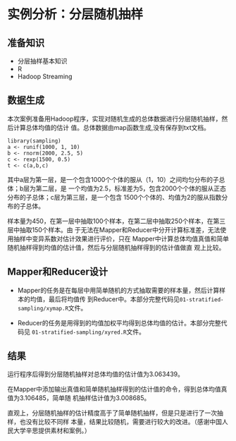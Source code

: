 # 实例分析：分层随机抽样


## 准备知识

* 分层抽样基本知识
* R
* Hadoop Streaming

## 数据生成

本次案例准备用Hadoop程序，实现对随机生成的总体数据进行分层随机抽样，然后计算总体均值的估计
值。总体数据由map函数生成,没有保存到txt文档。

    library(sampling)
    a <- runif(1000, 1, 10)
    b <- rnorm(2000, 2.5, 5)
    c <- rexp(1500, 0.5)
    t <- c(a,b,c)

其中a层为第一层，是一个包含1000个个体的服从（1，10）之间均匀分布的子总体；b层为第二层，是
一个均值为2.5，标准差为5，包含2000个个体的服从正态分布的子总体；c层为第三层，是一个包含
1500个个体的、均值为2的服从指数分布的子总体。


样本量为450，在第一层中抽取100个样本，在第二层中抽取250个样本，在第三层中抽取150个样本。由
于无法在Mapper和Reducer中分开计算标准差，无法使用抽样中变异系数对估计效果进行评价，只在
Mapper中计算总体均值真值和简单随机抽样得到均值的估计值，然后与分层随机抽样得到的估计值做直
观上比较。

## Mapper和Reducer设计

* Mapper的任务是在每层中用简单随机的方式抽取需要的样本量，然后计算样本的均值，最后将均值传
      到Reducer中。本部分完整代码见`01-stratified-sampling/xymap.R`文件。

* Reducer的任务是用得到的均值加权平均得到总体均值的估计。本部分完整代码见
  `01-stratified-sampling/xyred.R`文件。

## 结果

运行程序后得到分层随机抽样对总体均值的估计值为3.063439。


在Mapper中添加输出真值和简单随机抽样得到的估计值的命令，得到总体均值真值为3.106485，简单随
机抽样估计值为3.008685。


直观上，分层随机抽样的估计精度高于了简单随机抽样，但是只是进行了一次抽样，也没有比较不同样
本量，结果比较随机，需要进行较大的改进。（感谢中国人民大学辛思提供素材和案例。）

